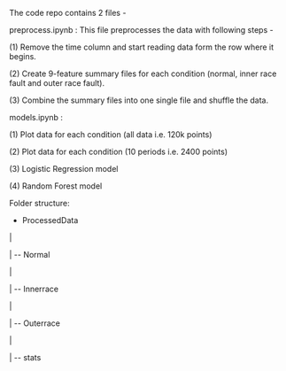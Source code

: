 The code repo contains 2 files -

preprocess.ipynb : This file preprocesses the data with following steps -

(1) Remove the time column and start reading data form the row where it begins.

(2) Create 9-feature summary files for each condition (normal, inner race fault and outer race fault).

(3) Combine the summary files into one single file and shuffle the data. 

models.ipynb : 

(1) Plot data for each condition (all data i.e. 120k points)

(2) Plot data for each condition (10 periods i.e. 2400 points)

(3) Logistic Regression model

(4) Random Forest model


Folder structure: 

- ProcessedData

|

| -- Normal

|

| -- Innerrace

|

| -- Outerrace

|

| -- stats
